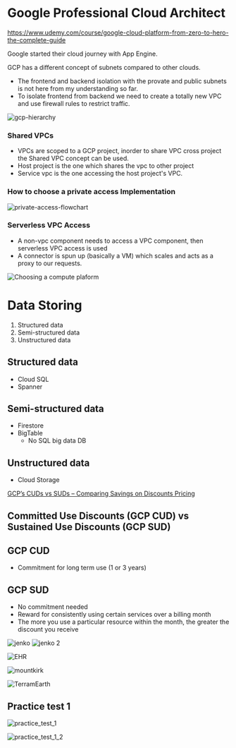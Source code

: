 # Google Professional Cloud Architect

https://www.udemy.com/course/google-cloud-platform-from-zero-to-hero-the-complete-guide

Google started their cloud journey with App Engine.

GCP has a different concept of subnets compared to other clouds.

- The frontend and backend isolation with the provate and public subnets is not here from my understanding so far.
- To isolate frontend from backend we need to create a totally new VPC and use firewall rules to restrict traffic.

![gcp-hierarchy](gcp-hierarchy.png)

### Shared VPCs
- VPCs are scoped to a GCP project, inorder to share VPC cross project the Shared VPC concept can be used.
- Host project is the one which shares the vpc to other project
- Service vpc is the one accessing the host project's VPC.


### How to choose a private access Implementation

![private-access-flowchart](pvt-acces-fc.png)

### Serverless VPC Access
- A non-vpc component needs to access a VPC component, then serverless VPC access is used
- A connector is spun up (basically a VM) which scales and acts as a proxy to our requests.

![Choosing a compute plaform](choosing_compute_platform.png)

# Data Storing
1. Structured data
2. Semi-structured data
3. Unstructured data

## Structured data
- Cloud SQL
- Spanner

## Semi-structured data
- Firestore
- BigTable
    - No SQL big data DB

## Unstructured data
- Cloud Storage


[GCP’s CUDs vs SUDs – Comparing Savings on Discounts Pricing](https://blog.economize.cloud/gcp-cud-vs-sud/)

## Committed Use Discounts (GCP CUD) vs Sustained Use Discounts (GCP SUD)

## GCP CUD
- Commitment for long term use (1 or 3 years)

## GCP SUD
- No commitment needed
- Reward for consistently using certain services over a billing month
- The more you use a particular resource within the month, the greater the discount you receive

![jenko](image.png)
![jenko 2](image-1.png)

![EHR](image-2.png)

![mountkirk](image-3.png)

![TerramEarth](image-4.png)

## Practice test 1

![practice_test_1](image-5.png)

![practice_test_1_2](image-6.png)